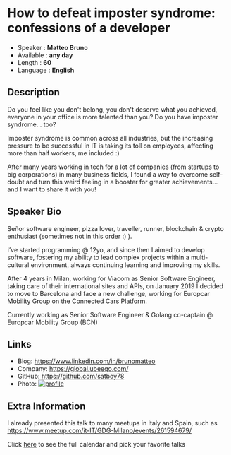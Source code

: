 

How to defeat imposter syndrome: confessions of a developer
=================================================

* Speaker   : **Matteo Bruno**
* Available : **any day**
* Length    : **60**
* Language  : **English**

Description
-----------

Do you feel like you don't belong, you don't deserve what you achieved, everyone in your office is more talented than you? Do you have imposter syndrome... too?

Imposter syndrome is common across all industries, but the increasing pressure to be successful in IT is taking its toll on employees, affecting more than half workers, me included :)

After many years working in tech for a lot of companies (from startups to big corporations) in many business fields, I found a way to overcome self-doubt and turn this weird feeling in a booster for greater achievements... and I want to share it with you!

Speaker Bio
-----------

Señor software engineer, pizza lover, traveller, runner, blockchain & crypto enthusiast (sometimes not in this order :) ).

I’ve started programming @ 12yo, and since then I aimed to develop software, fostering my ability to lead complex projects within a multi-cultural environment, always continuing learning and improving my skills.

After 4 years in Milan, working for Viacom as Senior Software Engineer, taking care of their international sites and APIs, on January 2019 I decided to move to Barcelona and face a new challenge, working for Europcar Mobility Group on the Connected Cars Platform. 

Currently working as Senior Software Engineer & Golang co-captain @ Europcar Mobility Group (BCN)

Links
-----

* Blog: https://www.linkedin.com/in/brunomatteo
* Company: https://global.ubeeqo.com/
* GitHub: https://github.com/satboy78
* Photo: <a href="https://www.linkedin.com/in/brunomatteo" target="_new"><img src="https://i.ibb.co/02Nkdyp/profile.jpg" alt="profile" border="0" align="bottom"></a>

Extra Information
-----------------

I already presented this talk to many meetups in Italy and Spain, such as https://www.meetup.com/it-IT/GDG-Milano/events/261594679/

Click [here][1] to see the full calendar and pick your favorite talks

[1]: https://pixels.camp/schedule/